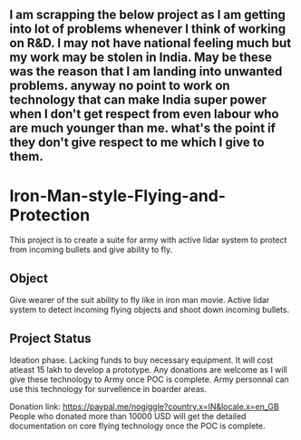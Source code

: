 ## I am scrapping the below project as I am getting into lot of problems whenever I think of working on R&D. I may not have national feeling much but my work may be stolen in India. May be these was the reason that I am landing into unwanted problems. anyway no point to work on technology that can make India super power when I don't get respect from even labour who are much younger than me. what's the point if they don't give respect to me which I give to them. 

# Iron-Man-style-Flying-and-Protection
This project is to create a suite for army with active lidar system to protect from incoming bullets and give ability to fly.

## Object
 Give wearer of the suit ability to fly like in iron man movie.
 Active lidar system to detect incoming flying objects and shoot down incoming bullets.
 
## Project Status
 Ideation phase. Lacking funds to buy necessary equipment. It will cost atleast 15 lakh to develop a prototype. Any donations are welcome as I will give these technology to Army once POC is complete. Army personnal can use this technology for survellence in boarder areas.
 
 Donation link: https://paypal.me/nogiggle?country.x=IN&locale.x=en_GB
 People who donated more than 10000 USD will get the detailed documentation on core flying technology once the POC is complete.
 
 
